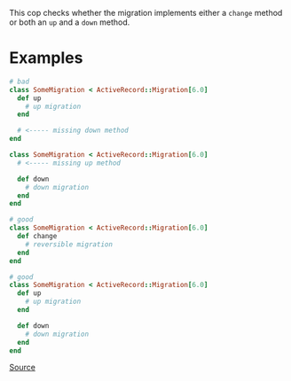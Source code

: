 
This cop checks whether the migration implements
either a `change` method or both an `up` and a `down`
method.

# Examples

```ruby
# bad
class SomeMigration < ActiveRecord::Migration[6.0]
  def up
    # up migration
  end

  # <----- missing down method
end

class SomeMigration < ActiveRecord::Migration[6.0]
  # <----- missing up method

  def down
    # down migration
  end
end

# good
class SomeMigration < ActiveRecord::Migration[6.0]
  def change
    # reversible migration
  end
end

# good
class SomeMigration < ActiveRecord::Migration[6.0]
  def up
    # up migration
  end

  def down
    # down migration
  end
end
```

[Source](http://www.rubydoc.info/gems/rubocop/RuboCop/Cop/Rails/ReversibleMigrationMethodDefinition)